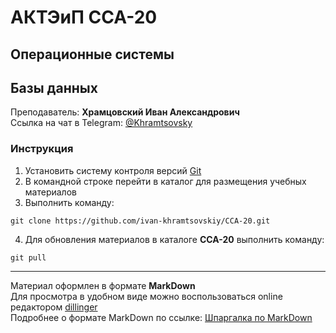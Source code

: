 # АКТЭиП ССА-20
## Операционные системы
## Базы данных

Преподаватель: **Храмцовский Иван Александрович**  
Ссылка на чат в Telegram: [@Khramtsovsky](https://t.me/Khramtsovsky)  

### Инструкция
1. Установить систему контроля версий [Git](https://git-scm.com/)
2. В командной строке перейти в каталог для размещения учебных материалов
3. Выполнить команду:
```shell
git clone https://github.com/ivan-khramtsovskiy/CCA-20.git
```
4. Для обновления материалов в каталоге **CCA-20** выполнить команду: 
```shell
git pull
```
----
Материал оформлен в формате **MarkDown**  
Для просмотра в удобном виде можно воспользоваться online редактором [dillinger](https://dillinger.io/)  
Подробнее о формате MarkDown по ссылке: [Шпаргалка по MarkDown](https://texterra.ru/blog/ischerpyvayushchaya-shpargalka-po-sintaksisu-razmetki-markdown-na-zametku-avtoram-veb-razrabotchikam.html)

